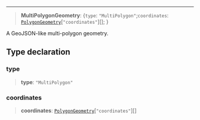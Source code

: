 ***

> **MultiPolygonGeometry**: \{`type`: `"MultiPolygon"`;`coordinates`: [`PolygonGeometry`](PolygonGeometry.md)\[`"coordinates"`]\[]; }

A GeoJSON-like multi-polygon geometry.

## Type declaration

### type

> **type**: `"MultiPolygon"`

### coordinates

> **coordinates**: [`PolygonGeometry`](PolygonGeometry.md)\[`"coordinates"`]\[]
